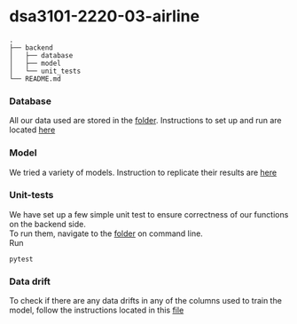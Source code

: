 # dsa3101-2220-03-airline

```
.
├── backend
│   ├── database 
│   ├── model
│   └── unit_tests
└── README.md
```

### Database

All our data used are stored in the [folder](./database/data/). Instructions to set up and run are located [here](./database/README.md)

### Model

We tried a variety of models. Instruction to replicate their results are [here](./model/README.md)

### Unit-tests

We have set up a few simple unit test to ensure correctness of our functions on the backend side. <br>
To run them, navigate to the [folder](./unit_tests/) on command line. <br>
Run
```
pytest
```

### Data drift
To check if there are any data drifts in any of the columns used to train the model, follow the instructions located in this [file](./model/StatisticalTest/README.md)